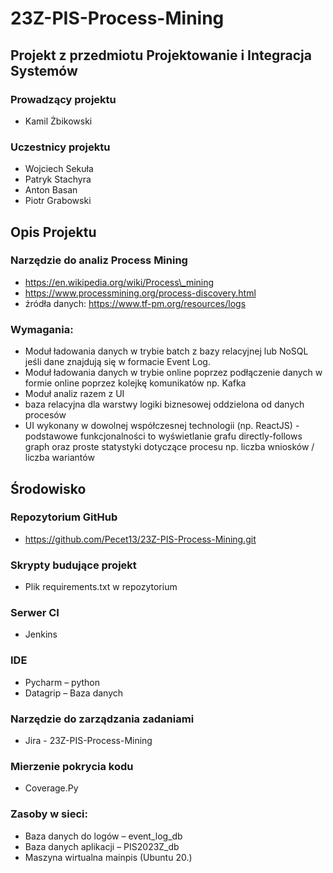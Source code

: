 # 23Z-PIS-Process-Mining

## Projekt z przedmiotu Projektowanie i Integracja Systemów

### Prowadzący projektu

- Kamil Żbikowski

### Uczestnicy projektu

- Wojciech Sekuła
- Patryk Stachyra
- Anton Basan
- Piotr Grabowski

## Opis Projektu

### Narzędzie do analiz Process Mining

-  https://en.wikipedia.org/wiki/Process\_mining
- https://www.processmining.org/process-discovery.html
- źródła danych: https://www.tf-pm.org/resources/logs

### Wymagania:

- Moduł ładowania danych w trybie batch z bazy relacyjnej lub NoSQL jeśli dane znajdują się w formacie Event Log. 
- Moduł ładowania danych w trybie online poprzez podłączenie danych w formie online poprzez kolejkę komunikatów np. Kafka
- Moduł analiz razem z UI 
- baza relacyjna dla warstwy logiki biznesowej oddzielona od danych procesów
- UI wykonany w dowolnej współczesnej technologii (np. ReactJS) - podstawowe funkcjonalności to wyświetlanie grafu directly-follows graph oraz proste statystyki dotyczące procesu np. liczba wniosków / liczba wariantów

## Środowisko
### Repozytorium GitHub

- <https://github.com/Pecet13/23Z-PIS-Process-Mining.git>

### Skrypty budujące projekt 

- Plik requirements.txt w repozytorium

### Serwer CI

- Jenkins

### IDE

- Pycharm – python
- Datagrip – Baza danych

### Narzędzie do zarządzania zadaniami

- Jira - 23Z-PIS-Process-Mining

### Mierzenie pokrycia kodu

- Coverage.Py

### Zasoby w sieci:

- Baza danych do logów – event\_log\_db
- Baza danych aplikacji – PIS2023Z\_db
- Maszyna wirtualna mainpis (Ubuntu 20.)


